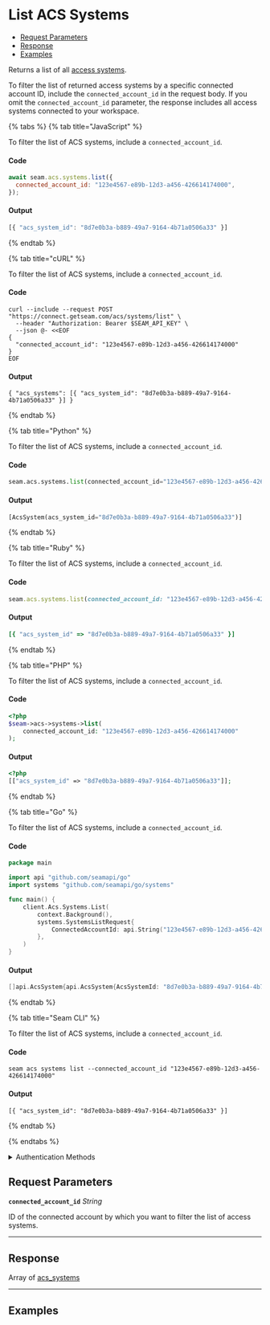 # List ACS Systems


- [Request Parameters](./#request-parameters)
- [Response](./#response)
- [Examples](./#examples)

Returns a list of all [access systems](https://docs.seam.co/latest/capability-guides/access-systems).

To filter the list of returned access systems by a specific connected account ID, include the `connected_account_id` in the request body. If you omit the `connected_account_id` parameter, the response includes all access systems connected to your workspace.


{% tabs %}
{% tab title="JavaScript" %}

To filter the list of ACS systems, include a `connected_account_id`.

#### Code

```javascript
await seam.acs.systems.list({
  connected_account_id: "123e4567-e89b-12d3-a456-426614174000",
});
```

#### Output

```javascript
[{ "acs_system_id": "8d7e0b3a-b889-49a7-9164-4b71a0506a33" }]
```
{% endtab %}

{% tab title="cURL" %}

To filter the list of ACS systems, include a `connected_account_id`.

#### Code

```curl
curl --include --request POST "https://connect.getseam.com/acs/systems/list" \
  --header "Authorization: Bearer $SEAM_API_KEY" \
  --json @- <<EOF
{
  "connected_account_id": "123e4567-e89b-12d3-a456-426614174000"
}
EOF
```

#### Output

```curl
{ "acs_systems": [{ "acs_system_id": "8d7e0b3a-b889-49a7-9164-4b71a0506a33" }] }
```
{% endtab %}

{% tab title="Python" %}

To filter the list of ACS systems, include a `connected_account_id`.

#### Code

```python
seam.acs.systems.list(connected_account_id="123e4567-e89b-12d3-a456-426614174000")
```

#### Output

```python
[AcsSystem(acs_system_id="8d7e0b3a-b889-49a7-9164-4b71a0506a33")]
```
{% endtab %}

{% tab title="Ruby" %}

To filter the list of ACS systems, include a `connected_account_id`.

#### Code

```ruby
seam.acs.systems.list(connected_account_id: "123e4567-e89b-12d3-a456-426614174000")
```

#### Output

```ruby
[{ "acs_system_id" => "8d7e0b3a-b889-49a7-9164-4b71a0506a33" }]
```
{% endtab %}

{% tab title="PHP" %}

To filter the list of ACS systems, include a `connected_account_id`.

#### Code

```php
<?php
$seam->acs->systems->list(
    connected_account_id: "123e4567-e89b-12d3-a456-426614174000"
);
```

#### Output

```php
<?php
[["acs_system_id" => "8d7e0b3a-b889-49a7-9164-4b71a0506a33"]];
```
{% endtab %}

{% tab title="Go" %}

To filter the list of ACS systems, include a `connected_account_id`.

#### Code

```go
package main

import api "github.com/seamapi/go"
import systems "github.com/seamapi/go/systems"

func main() {
	client.Acs.Systems.List(
		context.Background(),
		systems.SystemsListRequest{
			ConnectedAccountId: api.String("123e4567-e89b-12d3-a456-426614174000"),
		},
	)
}
```

#### Output

```go
[]api.AcsSystem{api.AcsSystem{AcsSystemId: "8d7e0b3a-b889-49a7-9164-4b71a0506a33"}}
```
{% endtab %}

{% tab title="Seam CLI" %}

To filter the list of ACS systems, include a `connected_account_id`.

#### Code

```seam_cli
seam acs systems list --connected_account_id "123e4567-e89b-12d3-a456-426614174000"
```

#### Output

```seam_cli
[{ "acs_system_id": "8d7e0b3a-b889-49a7-9164-4b71a0506a33" }]
```
{% endtab %}

{% endtabs %}


<details>

<summary>Authentication Methods</summary>

- API key
- Client session token
- Personal access token
  <br>Must also include the `seam-workspace` header in the request.

To learn more, see [Authentication](https://docs.seam.co/latest/api/authentication).
</details>

## Request Parameters

**`connected_account_id`** *String*

ID of the connected account by which you want to filter the list of access systems.

---


## Response

Array of [acs\_systems](./)


---

## Examples

